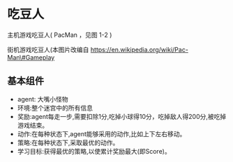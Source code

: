 # 吃豆人

主机游戏吃豆人( PacMan ，见图 1-2 )

街机游戏吃豆人(本图片改编自 https://en.wikipedia.org/wiki/Pac-Man\#Gameplay

## 基本组件

- agent: 大嘴小怪物
- 环境:整个迷宫中的所有信息
- 奖励:agent每走一步,需要扣除1分,吃掉小球得10分，吃掉敌人得200分,被吃掉游戏结束。
- 动作:在每种状态下,agent能够采用的动作,比如上下左右移动。
- 策略:在每种状态下,采取最优的动作。
- 学习目标:获得最优的策略,以使累计奖励最大(即Score)。

[1]: https://aitechtogether.com/article/4681.html
